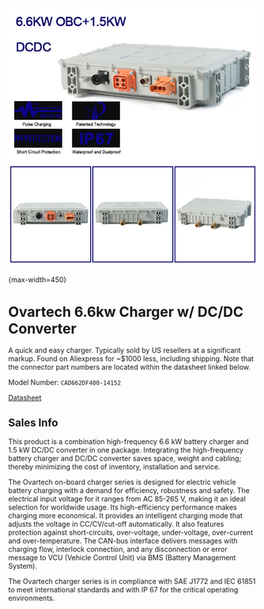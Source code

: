 ![Charger Image](./Photo.jpg){max-width=450}

# Ovartech 6.6kw Charger w/ DC/DC Converter
A quick and easy charger. Typically sold by US resellers at a significant markup. Found on Aliexpress for ~$1000 less, including shipping. Note that the connector part numbers are located within the datasheet linked below.

Model Number: `CAD662DF400-14152`

[Datasheet](./Datasheet.pdf)

## Sales Info
This product is a combination high-frequency 6.6 kW battery charger and 1.5 kW DC/DC converter in one package. Integrating the high-frequency battery charger and DC/DC converter saves space, weight and cabling; thereby minimizing the cost of inventory, installation and service.

The Ovartech on-board charger series is designed for electric vehicle battery charging with a demand for efficiency, robustness and safety. The electrical input voltage for it ranges from AC 85-265 V, making it an ideal selection for worldwide usage. Its high-efficiency performance makes charging more economical. It provides an intelligent charging mode that adjusts the voltage in CC/CV/cut-off automatically. It also features protection against short-circuits, over-voltage, under-voltage, over-current and over-temperature. The CAN-bus interface delivers messages with charging flow, interlock connection, and any disconnection or error message to VCU (Vehicle Control Unit) via BMS (Battery Management System).

The Ovartech charger series is in compliance with SAE J1772 and IEC 61851 to meet international standards and with IP 67 for the critical operating environments. 